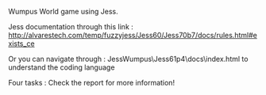   Wumpus World game using Jess.

  Jess documentation through this link : http://alvarestech.com/temp/fuzzyjess/Jess60/Jess70b7/docs/rules.html#exists_ce

  Or you can navigate through : JessWumpus\Jess61p4\docs\index.html to understand the coding language

  Four tasks : Check the report for more information!
